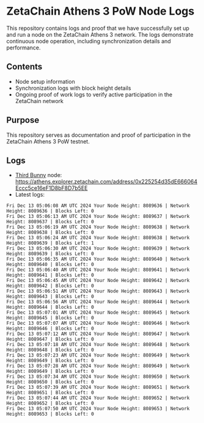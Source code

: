 # ZetaChain Athens 3 PoW Node Logs
This repository contains logs and proof that we have successfully set up and run a node on the ZetaChain Athens 3 network. The logs demonstrate continuous node operation, including synchronization details and performance.

## Contents
- Node setup information
- Synchronization logs with block height details
- Ongoing proof of work logs to verify active participation in the ZetaChain network

## Purpose
This repository serves as documentation and proof of participation in the ZetaChain Athens 3 PoW testnet.

## Logs

- [Third Bunny](https://thirdbunny.xyz/) node: https://athens.explorer.zetachain.com/address/0x225254d35dE666064Eccc5ce16eF1D8bF8D7b5EE
- Latest logs:
```
Fri Dec 13 05:06:08 AM UTC 2024 Your Node Height: 8089636 | Network Height: 8089636 | Blocks Left: 0
Fri Dec 13 05:06:13 AM UTC 2024 Your Node Height: 8089637 | Network Height: 8089637 | Blocks Left: 0
Fri Dec 13 05:06:19 AM UTC 2024 Your Node Height: 8089638 | Network Height: 8089638 | Blocks Left: 0
Fri Dec 13 05:06:24 AM UTC 2024 Your Node Height: 8089638 | Network Height: 8089639 | Blocks Left: 1
Fri Dec 13 05:06:30 AM UTC 2024 Your Node Height: 8089639 | Network Height: 8089639 | Blocks Left: 0
Fri Dec 13 05:06:35 AM UTC 2024 Your Node Height: 8089640 | Network Height: 8089640 | Blocks Left: 0
Fri Dec 13 05:06:40 AM UTC 2024 Your Node Height: 8089641 | Network Height: 8089641 | Blocks Left: 0
Fri Dec 13 05:06:45 AM UTC 2024 Your Node Height: 8089642 | Network Height: 8089642 | Blocks Left: 0
Fri Dec 13 05:06:51 AM UTC 2024 Your Node Height: 8089643 | Network Height: 8089643 | Blocks Left: 0
Fri Dec 13 05:06:56 AM UTC 2024 Your Node Height: 8089644 | Network Height: 8089644 | Blocks Left: 0
Fri Dec 13 05:07:01 AM UTC 2024 Your Node Height: 8089645 | Network Height: 8089645 | Blocks Left: 0
Fri Dec 13 05:07:07 AM UTC 2024 Your Node Height: 8089646 | Network Height: 8089646 | Blocks Left: 0
Fri Dec 13 05:07:12 AM UTC 2024 Your Node Height: 8089647 | Network Height: 8089647 | Blocks Left: 0
Fri Dec 13 05:07:18 AM UTC 2024 Your Node Height: 8089648 | Network Height: 8089648 | Blocks Left: 0
Fri Dec 13 05:07:23 AM UTC 2024 Your Node Height: 8089649 | Network Height: 8089649 | Blocks Left: 0
Fri Dec 13 05:07:28 AM UTC 2024 Your Node Height: 8089649 | Network Height: 8089649 | Blocks Left: 0
Fri Dec 13 05:07:34 AM UTC 2024 Your Node Height: 8089650 | Network Height: 8089650 | Blocks Left: 0
Fri Dec 13 05:07:39 AM UTC 2024 Your Node Height: 8089651 | Network Height: 8089651 | Blocks Left: 0
Fri Dec 13 05:07:44 AM UTC 2024 Your Node Height: 8089652 | Network Height: 8089652 | Blocks Left: 0
Fri Dec 13 05:07:50 AM UTC 2024 Your Node Height: 8089653 | Network Height: 8089653 | Blocks Left: 0
```

